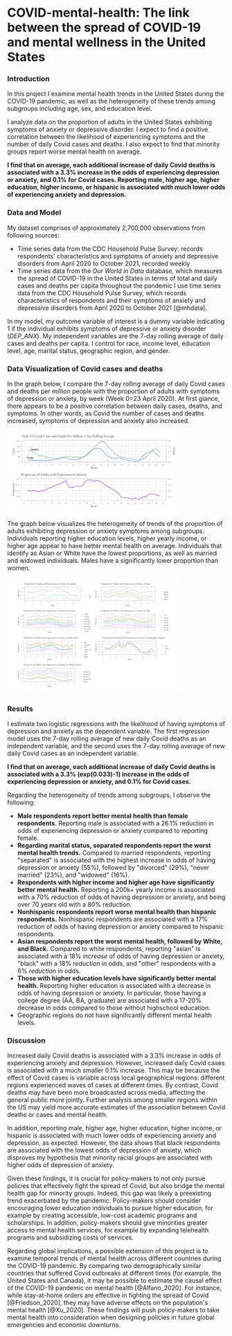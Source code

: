 # COVID-mental-health: The link between the spread of COVID-19 and mental wellness in the United States
 
### Introduction
In this project I examine mental health trends in the United States during the COVID-19 pandemic, as well as the heterogeneity of these trends among subgroups including age, sex, and education level. 

I analyze data on the proportion of adults in the United States exhibiting symptoms of anxiety or depressive disorder. I expect to find a positive correlation between the likelihood of experiencing symptoms and the number of daily Covid cases and deaths. I also expect to find that minority groups report worse mental health on average.

**I find that on average, each additional increase of daily Covid deaths is associated with a 3.3% increase in the odds of experiencing depression or anxiety, and 0.1% for Covid cases. Reporting male, higher age, higher education, higher income, or hispanic is associated with much lower odds of experiencing anxiety and depression.**

### Data and Model
My dataset comprises of approximately 2,700,000 observations from following sources:
- Time series data from the CDC Household Pulse Survey</u>: records respondents' characteristics and symptoms of anxiety and depressive disorders from April 2020 to October 2021, recorded weekly
- Time series data from the *Our World in Data* database, which measures the spread of COVID-19 in the United States in terms of total and daily cases and deaths per capita throughout the pandemic
I use time series data from the CDC Household Pulse Survey, which records characteristics of respondents and their symptoms of anxiety and depressive disorders from April 2020 to October 2021 [@mhdata]. 

In my model, my outcome variable of interest is a dummy variable indicating 1 if the individual exhibits symptoms of depressive or anxiety disorder (*DEP_ANX*). My independent variables are the 7-day rolling average of daily cases and deaths per capita. I control for race, income level, education level, age, marital status, geographic region, and gender.

### Data Visualization of Covid cases and deaths
In the graph below, I compare the 7-day rolling average of daily Covid cases and deaths per million people with the proportion of adults with symptoms of depression or anxiety, by week (Week 0=23 April 2020). At first glance, there appears to be a positive correlation between daily cases, deaths, and symptoms. In other words, as Covid the number of cases and deaths increased, symptoms of depression and anxiety also increased. 

<img src="img1.png" width=80%>

The graph below visualizes the heterogeneity of trends of the proportion of adults exhibiting depression or anxiety symptoms among subgroups. Individuals reporting higher education levels, higher yearly income, or higher age appear to have better mental health on average. Individuals that identify as Asian or White have the lowest proportions, as well as married and widowed individuals. Males have a significantly lower proportion than women. 

<img src="img2.png" width=80%>

### Results
I estimate two logistic regressions with the likelihood of having symptoms of depression and anxiety as the dependent variable. The first regression model uses the 7-day rolling average of new daily Covid deaths as an independent variable, and the second uses the 7-day rolling average of new daily Covid cases as an independent variable. 

**I find that on average, each additional increase of daily Covid deaths is associated with a 3.3% (exp(0.033)-1) increase in the odds of experiencing depression or anxiety, and 0.1% for Covid cases.**

Regarding the heterogeneity of trends among subgroups, I observe the following:
* **Male respondents report better mental health than female respondents**. Reporting male is associated with a 26.1% reduction in odds of experiencing depression or anxiety compared to reporting female. 
* **Regarding marital status, separated respondents report the worst mental health trends.** Compared to married respondents, reporting "separated" is associated with the highest increase in odds of having depression or anxiety (55%), followed by "divorced" (29%), "never married" (23%), and "widowed" (16%).
* **Respondents with higher income and higher age have significantly better mental health.** Reporting a 200k+ yearly income is associated with a 70% reduction of odds of having depression or anxiety, and being over 70 years old with a 80% reduction.
* **Nonhispanic respondents report worse mental health than hispanic respondents.** Nonhispanic respondents are associated with a 17% reduction of odds of having depression or anxiety compared to hispanic respondents.
* **Asian respondents report the worst mental health, followed by White, and Black.** Compared to white respondents, reporting "asian" is associated with a 18% *increase* of odds of having depression or anxiety, "black" with a 18% *reduction* in odds, and "other" respondents with a 6% *reduction* in odds.
* **Those with higher education levels have significantly better mental health.** Reporting higher education is associated with a decrease in odds of having depression or anxiety. In particular, those having a college degree (AA, BA, graduate) are associated with a 17-20% decrease in odds compared to those without highschool education.
* Geographic regions do not have significantly different mental health levels.

### Discussion

Increased daily Covid deaths is associated with a 3.3% increase in odds of experiencing anxiety and depression. However, increased daily Covid cases is associated with a much smaller 0.1% increase. This may be because the effect of Covid cases is variable across local geographical regions: different regions experienced waves of cases at different times. By contrast, Covid deaths may have been more broadcasted across media, affecting the general public more jointly. Further analysis among smaller regions within the US may yield more accurate estimates of the association between Covid deaths or cases and mental health.

In addition, reporting male, higher age, higher education, higher income, or hispanic is associated with much lower odds of experiencing anxiety and depression, as expected. However, the data shows that black respondents are associated with the lowest odds of depression of anxiety, which disproves my hypothesis that minority racial groups are associated with higher odds of depression of anxiety. 

Given these findings, it is crucial for policy-makers to not only pursue policies that effectively fight the spread of Covid, but also bridge the mental health gap for minority groups. Indeed, this gap was likely a preexisting trend exacerbated by the pandemic. Policy-makers should consider encouraging lower education individuals to pursue higher education, for example by creating accessible, low-cost academic programs and scholarships. In addition, policy-makers should give minorities greater access to mental health services, for example by expanding telehealth programs and subsidizing costs of services.

Regarding global implications, a possible extension of this project is to examine temporal trends of mental health across different countries during the COVID-19 pandemic. By comparing two demographically similar countries that suffered Covid outbreaks at different times (for example, the United States and Canada), it may be possible to estimate the causal effect of the COVID-19 pandemic on mental health [@Alfano_2020]. For instance, while stay-at-home orders are effective in fighting the spread of Covid [@Friedson_2020], they may have adverse effects on the population's mental health [@Xu_2020]. These findings will push policy-makers to take mental health into consideration when designing policies in future global emergencies and economic downturns.
